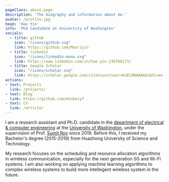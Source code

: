 ```yaml
---
pageClass: about-page
description: 'The biography and information about me.'
avatar: /profile.jpg
head: 'Hao Yin'
info: 'Phd Candidate at University of Washington'
socials:
  - title: github
    icon: "/icons/github.svg"
    link: https://github.com/Mauriyin
  - title: linkedin
    icon: "/icons/linkedin-mono.svg"
    link: https://www.linkedin.com/in/hao-yin-2367b0173/
  - title: Google Scholar
    icon: "/icons/scholar.svg"
    link: https://scholar.google.com/citations?user=KnEC9NAAAAAJ&hl=en
actions:
- text: Projects
  link: /projects/
- text: Blog
  link: https://github.com/mtobeiyf
- text: CV
  link: /article/
---
```


<AboutCard :frontmatter="$page.frontmatter" >

I am a research assistant and Ph.D. candidate in the [department of electrical & computer engineering](https://www.ece.uw.edu/) at the [University of Washington](https://www.washington.edu/), under the supervision of Prof. [Sumit Roy](https://people.ece.uw.edu/roy/) since 2019. Before this, I received my Bachelor's degree (2015-2019) from Huazhong University of Science and Technology.
              
My research focuses on the scheduling and resource allocation algorithms in wireless communication, especially for the next generation 5G and Wi-Fi systems. I am also working on applying machine learning algorithms to complex wireless systems to build more intellegent wireless system in the future.

</AboutCard>

<style lang="stylus">

.theme-container.about-page .page
  background-color #e6ecf0
  min-height calc(100vh)
  
  .last-updated
    display none

</style>
